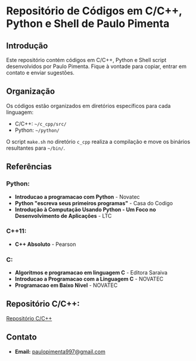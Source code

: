 # Repositório de Códigos em C/C++, Python e Shell de Paulo Pimenta

## Introdução

Este repositório contém códigos em C/C++, Python e Shell script desenvolvidos por Paulo Pimenta. Fique à vontade para copiar, entrar em contato e enviar sugestões.

## Organização

Os códigos estão organizados em diretórios específicos para cada linguagem:

- C/C++: `~/c_cpp/src/`
- Python: `~/python/`

O script `make.sh` no diretório `c_cpp` realiza a compilação e move os binários resultantes para `~/bin/`.

## Referências

### Python:

- **Introducao a programacao com Python** - Novatec
- **Python "escreva seus primeiros programas"** - Casa do Codigo
- **Introdução à Computação Usando Python - Um Foco no Desenvolvimento de Aplicações** - LTC

### C++11:

- **C++ Absoluto** - Pearson

### C:

- **Algoritmos e programacao em linguagem C** - Editora Saraiva
- **Introducao a Programacao com a Linguagem C** - NOVATEC
- **Programacao em Baixo Nivel** - NOVATEC

## Repositório C/C++:

[Repositório C/C++](https://github.com/paulopimenta6/ph_codes/tree/master/c_cpp)

## Contato

- **Email:** paulopimenta997@gmail.com